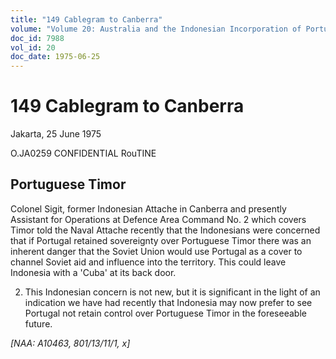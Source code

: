 ```yaml
---
title: "149 Cablegram to Canberra"
volume: "Volume 20: Australia and the Indonesian Incorporation of Portuguese Timor, 1974-1976"
doc_id: 7988
vol_id: 20
doc_date: 1975-06-25
---
```


# 149 Cablegram to Canberra

Jakarta, 25 June 1975

O.JA0259 CONFIDENTIAL RouTINE

## Portuguese Timor

Colonel Sigit, former Indonesian Attache in Canberra and presently Assistant for Operations at Defence Area Command No. 2 which covers Timor told the Naval Attache recently that the Indonesians were concerned that if Portugal retained sovereignty over Portuguese Timor there was an inherent danger that the Soviet Union would use Portugal as a cover to channel Soviet aid and influence into the territory. This could leave Indonesia with a 'Cuba' at its back door.

  2. This Indonesian concern is not new, but it is significant in the light of an indication we have had recently that Indonesia may now prefer to see Portugal not retain control over Portuguese Timor in the foreseeable future.



_[NAA: A10463, 801/13/11/1, x]_
